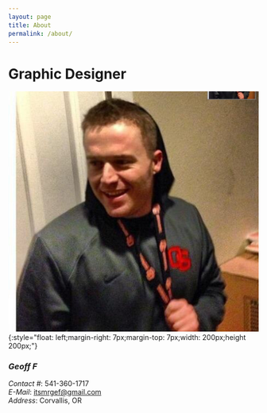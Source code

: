 ```yaml
---
layout: page
title: About
permalink: /about/
---
```


# **Graphic Designer**
![Geoff](/geoff.jpg){:style="float: left;margin-right: 7px;margin-top: 7px;width: 200px;height 200px;"}
### *Geoff F*
*Contact #*: ​541-360-1717 <br>
*E-Mail*:​ itsmrgef@gmail.com<br>
*Address*:​ Corvallis, OR
